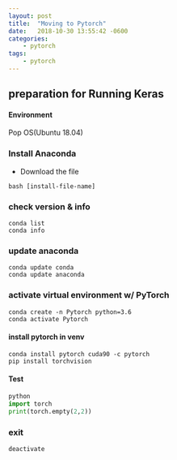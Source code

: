 ```yaml
---
layout: post
title:  "Moving to Pytorch"
date:   2018-10-30 13:55:42 -0600
categories:
    - pytorch
tags:
    - pytorch
---
```

## preparation for Running Keras

#### Environment
Pop OS(Ubuntu 18.04)

### Install Anaconda
- Download the file
```
bash [install-file-name]
```
### check version & info
```
conda list
conda info
```
### update anaconda
```
conda update conda
conda update anaconda
```
### activate virtual environment w/ PyTorch
```
conda create -n Pytorch python=3.6
conda activate Pytorch
```
#### install pytorch in venv
```
conda install pytorch cuda90 -c pytorch
pip install torchvision
```
#### Test
```python
python
import torch
print(torch.empty(2,2))
```
### exit
```
deactivate
```